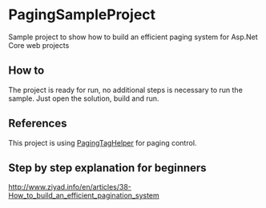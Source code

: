 # PagingSampleProject
Sample project to show how to build an efficient paging system for Asp.Net Core web projects

## How to
The project is ready for run, no additional steps is necessary to run the sample. Just open the solution, build and run.

## References
This project is using [PagingTagHelper](https://github.com/LazZiya/TagHelpers/wiki/Paging-TagHelper-Basic-Setup) for paging control.

## Step by step explanation for beginners
http://www.ziyad.info/en/articles/38-How_to_build_an_efficient_pagination_system
